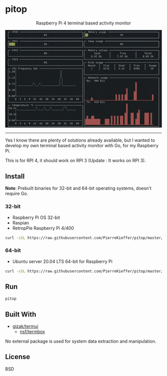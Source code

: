 # pitop 
<div align="center">

Raspberry Pi 4 terminal based activity monitor


<img src="./assets/pitop.gif" />


</div>

---

Yes I know there are plenty of solutions already available, but I wanted to develop my own terminal based activity monitor with Go, for my Raspberry Pi.

This is for RPI 4, it should work on RPI 3 (Update : It works on RPI 3). 


## Install 

**Note**: Prebuilt binaries for 32-bit and 64-bit operating systems, doesn't require Go.

### 32-bit

- Raspberry Pi OS 32-bit
- Raspian 
- RetropPie Raspberry Pi 4/400 

```bash 
curl -sSL https://raw.githubusercontent.com/PierreKieffer/pitop/master/install/install_pitop32.sh | bash
```
### 64-bit

- Ubuntu server 20.04 LTS 64-bit for Raspberry Pi

```bash 
curl -sSL https://raw.githubusercontent.com/PierreKieffer/pitop/master/install/install_pitop64.sh | bash
```

## Run 
```bash
pitop
```
## Built With

- [gizak/termui](https://github.com/gizak/termui)
  - [nsf/termbox](https://github.com/nsf/termbox-go)

No external package is used for system data extraction and manipulation. 

## License 
BSD



